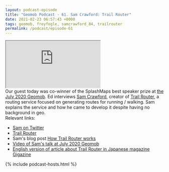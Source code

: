 ```yaml
--- 
layout: podcast-episode
title: "Geomob Podcast - 61. Sam Crawford: Trail Router"
date: 2021-02-23 06:57:43 +0000
tags: geomob, freyfogle, samcrawford_84, trailrouter
permalink: /podcast/episode-61
---
```


<iframe class="castos-iframe-player" src="https://5e2e9055a029d5-78101471.castos.com/player/367224"></iframe>

<div class="pt20">
Our guest today was co-winner of the SplashMaps best speaker prize at
<a href="https://thegeomob.com/post/july-15th-2020-geomob-details">the July 2020 Geomob</a>. Ed interviews <a href="https://twitter.com/samcrawford_84">Sam Crawford</a>, creator of <a href="https://trailrouter.com">Trail Router</a>, a routing service focused on generating routes for running / walking. Sam explains the service and how he came to develop it despite having no background in geo.
</div>

<div class="pt20">
  Relevant links:
  <ul>
    <li class="pt10"><a href="https://twitter.com/samcrawford_84">Sam on Twitter</a></li>
    <li class="pt10"><a href="https://trailrouter.com">Trail Router</a></li>
    <li class="pt10">Sam's blog post <a href="https://trailrouter.com/blog/how-trail-router-works/">How Trail Router works</a></li>    
    <li class="pt10"><a href="https://www.youtube.com/watch?v=pokEosQRCKQ&list=PL0O40c1c5Xt3PH51aa64xJc-pRj_8M7oA&index=1">Video of Sam's talk at July 2020 Geomob</a></li>
    <li class="pt10"><a href="https://gigazine.net/gsc_news/en/20200719-trail-router/">English version of article about Trail Router in Japanese magazine Gigazine</a></li>

  </ul>  
</div>

{% include podcast-hosts.html %}












